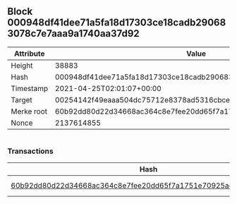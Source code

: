 ## Block 000948df41dee71a5fa18d17303ce18cadb290683078c7e7aaa9a1740aa37d92

Attribute | Value
--- | ---
Height | 38883
Hash | 000948df41dee71a5fa18d17303ce18cadb290683078c7e7aaa9a1740aa37d92
Timestamp | 2021-04-25T02:01:07+00:00
Target | 00254142f49eaaa504dc75712e8378ad5316cbcead634704b3734b6271167cc4
Merke root | 60b92dd80d22d34668ac364c8e7fee20dd65f7a1751e70925adb4bffb81e74ca
Nonce | 2137614855

```

```

### Transactions

Hash | Amount
--- | ---
[60b92dd80d22d34668ac364c8e7fee20dd65f7a1751e70925adb4bffb81e74ca](60b92dd80d22d34668ac364c8e7fee20dd65f7a1751e70925adb4bffb81e74ca.md) | 10.00000000 SKEPTI 
